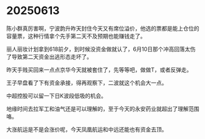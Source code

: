# 20250613

陈小群真厉害啊，宁波韵升昨天封住今天又有席位溢价，他选的票都是能上仓位的容量票，这种行情拿个先手第二天不及预期也能赚钱走了。

丽人丽妆计划拿到618前夕，到时候没资金做就认了，6月10日那个冲高回落太伤了导致第二天资金出逃形态走坏了。

昨天手贱买回来一点点京华今天就被套住了，先等等吧，做做T，或者反弹走。

王子早盘看了下有资金承接，得再观察下，二波就这个机会大一点。

中超控股可以留一下日K波段低吸的机会。

地缘时间去拉军工和油气还是可以理解的，至于今天的永安药业就超出了理解范围咯。

大涨航运是不是会涨价呢，今天凤凰航运和中远还能也有资金去顶。
